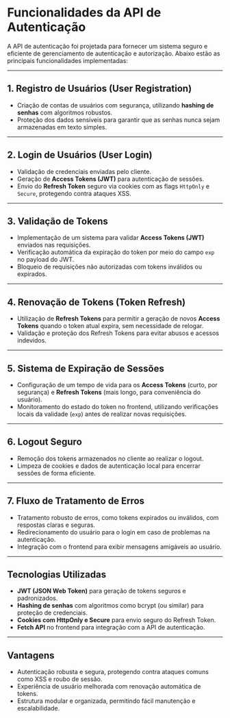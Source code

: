 # Funcionalidades da API de Autenticação

A API de autenticação foi projetada para fornecer um sistema seguro e eficiente de gerenciamento de autenticação e autorização. Abaixo estão as principais funcionalidades implementadas:

---

## **1. Registro de Usuários (User Registration)**

- Criação de contas de usuários com segurança, utilizando **hashing de senhas** com algoritmos robustos.
- Proteção dos dados sensíveis para garantir que as senhas nunca sejam armazenadas em texto simples.

---

## **2. Login de Usuários (User Login)**

- Validação de credenciais enviadas pelo cliente.
- Geração de **Access Tokens (JWT)** para autenticação de sessões.
- Envio do **Refresh Token** seguro via cookies com as flags `HttpOnly` e `Secure`, protegendo contra ataques XSS.

---

## **3. Validação de Tokens**

- Implementação de um sistema para validar **Access Tokens (JWT)** enviados nas requisições.
- Verificação automática da expiração do token por meio do campo `exp` no payload do JWT.
- Bloqueio de requisições não autorizadas com tokens inválidos ou expirados.

---

## **4. Renovação de Tokens (Token Refresh)**

- Utilização de **Refresh Tokens** para permitir a geração de novos **Access Tokens** quando o token atual expira, sem necessidade de relogar.
- Validação e proteção dos Refresh Tokens para evitar abusos e acessos indevidos.

---

## **5. Sistema de Expiração de Sessões**

- Configuração de um tempo de vida para os **Access Tokens** (curto, por segurança) e **Refresh Tokens** (mais longo, para conveniência do usuário).
- Monitoramento do estado do token no frontend, utilizando verificações locais da validade (`exp`) antes de realizar novas requisições.

---

## **6. Logout Seguro**

- Remoção dos tokens armazenados no cliente ao realizar o logout.
- Limpeza de cookies e dados de autenticação local para encerrar sessões de forma eficiente.

---

## **7. Fluxo de Tratamento de Erros**

- Tratamento robusto de erros, como tokens expirados ou inválidos, com respostas claras e seguras.
- Redirecionamento do usuário para o login em caso de problemas na autenticação.
- Integração com o frontend para exibir mensagens amigáveis ao usuário.

---

## **Tecnologias Utilizadas**

- **JWT (JSON Web Token)** para geração de tokens seguros e padronizados.
- **Hashing de senhas** com algoritmos como bcrypt (ou similar) para proteção de credenciais.
- **Cookies com HttpOnly e Secure** para envio seguro do Refresh Token.
- **Fetch API** no frontend para integração com a API de autenticação.

---

## **Vantagens**

- Autenticação robusta e segura, protegendo contra ataques comuns como XSS e roubo de sessão.
- Experiência de usuário melhorada com renovação automática de tokens.
- Estrutura modular e organizada, permitindo fácil manutenção e escalabilidade.
